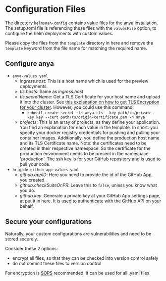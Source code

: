 # Configuration Files
The directory `helmsman-config` contains value files for the anya installation. The setup.toml file is referencing these files with the `valuesFile` option, to configure the helm deployments with custom values.

Please copy the files from the `template` directory in here and remove the `template` keyword from the file name for matching the required name.

## Configure anya
- `anya-values.yaml`
  - _ingress.host_: This is a host name which is used for the preview deployments.
  - _tls.hosts_: Same as _ingress.host_
  - _tls.secretName_: Get a TLS Certificate for your host name and upload it into the cluster. See [this explanation on how to get TLS Encryption for your cluster](../docs/TLS_HTTPS.md). However, you could use this command:
    - `kubectl create secret tls anya-tls --key path/to/private-key.key --cert path/to/origin-certificate.pem -n anya`
  - _projects_: This is an array of projects, as they define your application. You find an explanation for each value in the template. In short: you specify your docker registry credentials for pushing and pulling your container images. Additionally, you define the production host name and its TLS Certificate name. Note: the certificates need to be created in their respective namespace. So the certificate for the production environment needs to be present in the namespace 'production'.
  The ssh key is for your GitHub repository and is used to pull your code.
- `brigade-github-app-values.yaml`
  - _github.appID_: Here you need to provide the id of the GitHub App, you created.
  - _github.checkSuiteOnPR_: Leave this to `false`, unless you know what you do.
  - _github.key_: Generate a private key at your GitHub App settings page, at put it in here. It is used to authenticate with the GitHub API on your behalf. 


## Secure your configurations
Naturally, your custom configurations are vulnerabilities and need to be stored securely.

Consider these 2 options:
- encrypt all files, so that they can be checked into version control safely
- do not commit these files to version control


For encryption is [SOPS](https://github.com/mozilla/sops) recommended, it can be used for all .yaml files.
